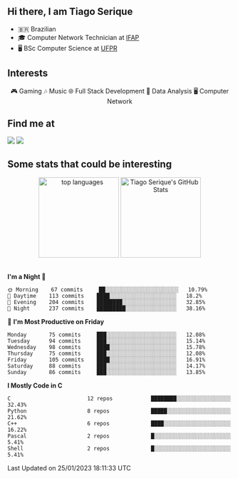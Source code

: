 
<h2> Hi there, I am Tiago Serique</h2>

<div>
	<ul>
		<li>🇧🇷 Brazilian</li>
		<li>🎓 Computer Network Technician at <a href="https://www.ifap.edu.br/">IFAP</a></li>
		<li>🖥️ BSc Computer Science at <a href="https://www.ufpr.br/portalufpr/">UFPR</a></li>
	</ul>
</div>


<h2>Interests</h2>

<div align="center">
	🎮 Gaming 🎶 Music 🌐 Full Stack Development 🎲 Data Analysis 🖥️ Computer Network
</div>

<h2>Find me at</h2>

<div>
	<a href="https://www.linkedin.com/in/tiago-serique"><img src="https://img.shields.io/badge/LinkedIn-0077B5?style=for-the-badge&logo=linkedin&logoColor=white"></a>
	<a href="https://www.instagram.com/tecseit/"><img src="https://img.shields.io/badge/Instagram-E4405F?style=for-the-badge&logo=instagram&logoColor=white"></a>
</div>

<h2>Some stats that could be interesting</h2>

<div align="center">
	<img height="180em" src="https://tiagoserique.vercel.app/api/top-langs/?layout=compact&theme=tokyonight&username=tiagoserique&langs_count=10&hide=makefile&exclude_repo=vim-mods" alt="top languages">
	<img height="180em" src="https://tiagoserique.vercel.app/api?username=tiagoserique&count_private=true&show_icons=true&theme=tokyonight&include_all_commits=true" alt="Tiago Serique's GitHub Stats">
</div> 

<br>

<!--START_SECTION:waka-->
**I'm a Night 🦉** 

```text
🌞 Morning    67 commits     ██░░░░░░░░░░░░░░░░░░░░░░░   10.79% 
🌆 Daytime    113 commits    ████░░░░░░░░░░░░░░░░░░░░░   18.2% 
🌃 Evening    204 commits    ████████░░░░░░░░░░░░░░░░░   32.85% 
🌙 Night      237 commits    █████████░░░░░░░░░░░░░░░░   38.16%

```
📅 **I'm Most Productive on Friday** 

```text
Monday       75 commits     ███░░░░░░░░░░░░░░░░░░░░░░   12.08% 
Tuesday      94 commits     ███░░░░░░░░░░░░░░░░░░░░░░   15.14% 
Wednesday    98 commits     ████░░░░░░░░░░░░░░░░░░░░░   15.78% 
Thursday     75 commits     ███░░░░░░░░░░░░░░░░░░░░░░   12.08% 
Friday       105 commits    ████░░░░░░░░░░░░░░░░░░░░░   16.91% 
Saturday     88 commits     ███░░░░░░░░░░░░░░░░░░░░░░   14.17% 
Sunday       86 commits     ███░░░░░░░░░░░░░░░░░░░░░░   13.85%

```


**I Mostly Code in C** 

```text
C                        12 repos            ████████░░░░░░░░░░░░░░░░░   32.43% 
Python                   8 repos             █████░░░░░░░░░░░░░░░░░░░░   21.62% 
C++                      6 repos             ████░░░░░░░░░░░░░░░░░░░░░   16.22% 
Pascal                   2 repos             █░░░░░░░░░░░░░░░░░░░░░░░░   5.41% 
Shell                    2 repos             █░░░░░░░░░░░░░░░░░░░░░░░░   5.41%

```



 Last Updated on 25/01/2023 18:11:33 UTC
<!--END_SECTION:waka-->
